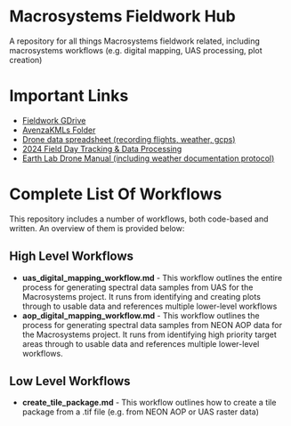 # Macrosystems Fieldwork Hub
A repository for all things Macrosystems fieldwork related, including macrosystems workflows (e.g. digital mapping, UAS processing, plot creation)

# Important Links
* [Fieldwork GDrive](https://drive.google.com/drive/folders/1ARom7ANamjEfgzOd7agm1PTxPF1K1z9b?usp=drive_link)
* [AvenzaKMLs Folder](https://drive.google.com/drive/folders/164l4PtLY79svWSYn51ZN3AQwKh8EqROY?usp=drive_link)
* [Drone data spreadsheet (recording flights, weather, gcps)](https://docs.google.com/spreadsheets/d/1KahrdF1yzqLVi6hSEmn4hYBvZXWP1Uupj8Vozob_WtY/edit?usp=drive_link)
* [2024 Field Day Tracking & Data Processing](https://docs.google.com/spreadsheets/d/1HtjINMxrU8guyTSxz_OdsRKZ9KZ4zYN_TVUaIBOXzow/edit?usp=drive_link)
* [Earth Lab Drone Manual (including weather documentation protocol)](https://docs.google.com/document/d/1r_OoGRn0J6M--mA5OQc8BaterLIH4j6VHpvokBaC-9o/edit?usp=sharing)

# Complete List Of Workflows
This repository includes a number of workflows, both code-based and written. An overview of them is provided below:

## High Level Workflows
* **uas_digital_mapping_workflow.md** - This workflow outlines the entire process for generating spectral data samples from UAS for the Macrosystems project. It runs from identifying and creating plots through to usable data and references multiple lower-level workflows
* **aop_digital_mapping_workflow.md** - This workflow outlines the process for generating spectral data samples from NEON AOP data for the Macrosystems project. It runs from identifying high priority target areas through to usable data and references multiple lower-level workflows.

## Low Level Workflows
* **create_tile_package.md** - This workflow outlines how to create a tile package from a .tif file (e.g. from NEON AOP or UAS raster data)
